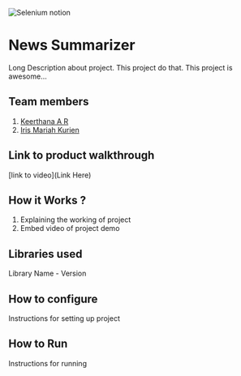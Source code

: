
![Selenium notion](https://github.com/TH-Activities/saturday-hack-night-template/assets/117498997/55359343-b124-49be-b8c8-9e6f5d295c8f)




# News Summarizer
Long Description about project. This project do that. This project is awesome...
## Team members
1. [Keerthana A R](https://github.com/keerthana-ar)
2. [Iris Mariah Kurien](https://github.com/irisxvii)
## Link to product walkthrough
[link to video](Link Here)
## How it Works ?
1. Explaining the working of project
2. Embed video of project demo
## Libraries used
Library Name - Version
## How to configure
Instructions for setting up project
## How to Run
Instructions for running
